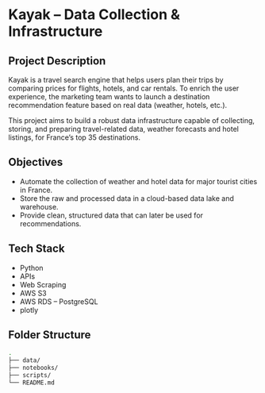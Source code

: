 # Kayak – Data Collection & Infrastructure

## Project Description
Kayak is a travel search engine that helps users plan their trips by comparing prices for flights, hotels, and car rentals. To enrich the user experience, the marketing team wants to launch a destination recommendation feature based on real data (weather, hotels, etc.).

This project aims to build a robust data infrastructure capable of collecting, storing, and preparing travel-related data, weather forecasts and hotel listings, for France’s top 35 destinations.

## Objectives
- Automate the collection of weather and hotel data for major tourist cities in France.
- Store the raw and processed data in a cloud-based data lake and warehouse.
- Provide clean, structured data that can later be used for recommendations.

## Tech Stack
- Python
- APIs
- Web Scraping
- AWS S3
- AWS RDS – PostgreSQL
- plotly

## Folder Structure

```bash
.
├── data/
├── notebooks/
├── scripts/
└── README.md
